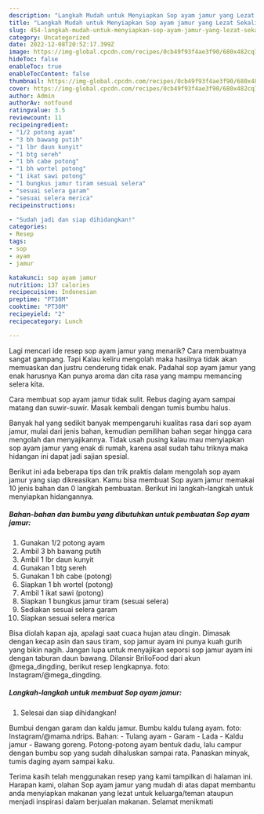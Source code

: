 ```yaml
---
description: "Langkah Mudah untuk Menyiapkan Sop ayam jamur yang Lezat Sekali, Buat Buka Puasa Sempurna"
title: "Langkah Mudah untuk Menyiapkan Sop ayam jamur yang Lezat Sekali, Buat Buka Puasa Sempurna"
slug: 454-langkah-mudah-untuk-menyiapkan-sop-ayam-jamur-yang-lezat-sekali-buat-buka-puasa-sempurna
category: Uncategorized
date: 2022-12-08T20:52:17.399Z
image: https://img-global.cpcdn.com/recipes/0cb49f93f4ae3f90/680x482cq70/sop-ayam-jamur-foto-resep-utama.jpg
hideToc: false
enableToc: true
enableTocContent: false
thumbnail: https://img-global.cpcdn.com/recipes/0cb49f93f4ae3f90/680x482cq70/sop-ayam-jamur-foto-resep-utama.jpg
cover: https://img-global.cpcdn.com/recipes/0cb49f93f4ae3f90/680x482cq70/sop-ayam-jamur-foto-resep-utama.jpg
author: Admin
authorAv: notfound
ratingvalue: 3.5
reviewcount: 11
recipeingredient:
- "1/2 potong ayam"
- "3 bh bawang putih"
- "1 lbr daun kunyit"
- "1 btg sereh"
- "1 bh cabe potong"
- "1 bh wortel potong"
- "1 ikat sawi potong"
- "1 bungkus jamur tiram sesuai selera"
- "sesuai selera garam"
- "sesuai selera merica"
recipeinstructions:

- "Sudah jadi dan siap dihidangkan!"
categories:
- Resep
tags:
- sop
- ayam
- jamur

katakunci: sop ayam jamur 
nutrition: 137 calories
recipecuisine: Indonesian
preptime: "PT38M"
cooktime: "PT30M"
recipeyield: "2"
recipecategory: Lunch

---
```



Lagi mencari ide resep sop ayam jamur yang menarik? Cara membuatnya sangat gampang. Tapi Kalau keliru mengolah maka hasilnya tidak akan memuaskan dan justru cenderung tidak enak. Padahal sop ayam jamur yang enak harusnya Kan punya aroma dan cita rasa yang mampu memancing selera kita.


Cara membuat sop ayam jamur tidak sulit. Rebus daging ayam sampai matang dan suwir-suwir. Masak kembali dengan tumis bumbu halus.

Banyak hal yang sedikit banyak mempengaruhi kualitas rasa dari sop ayam jamur, mulai dari jenis bahan, kemudian pemilihan bahan segar hingga cara mengolah dan menyajikannya. Tidak usah pusing kalau mau menyiapkan sop ayam jamur yang enak di rumah, karena asal sudah tahu triknya maka hidangan ini dapat jadi sajian spesial.


Berikut ini ada beberapa tips dan trik praktis dalam mengolah sop ayam jamur yang siap dikreasikan. Kamu bisa membuat Sop ayam jamur memakai 10 jenis bahan dan 0 langkah pembuatan. Berikut ini langkah-langkah untuk menyiapkan hidangannya.

<!--inarticleads1-->

##### Bahan-bahan dan bumbu yang dibutuhkan untuk pembuatan Sop ayam jamur:

1. Gunakan 1/2 potong ayam
1. Ambil 3 bh bawang putih
1. Ambil 1 lbr daun kunyit
1. Gunakan 1 btg sereh
1. Gunakan 1 bh cabe (potong)
1. Siapkan 1 bh wortel (potong)
1. Ambil 1 ikat sawi (potong)
1. Siapkan 1 bungkus jamur tiram (sesuai selera)
1. Sediakan sesuai selera garam
1. Siapkan sesuai selera merica


Bisa diolah kapan aja, apalagi saat cuaca hujan atau dingin. Dimasak dengan kecap asin dan saus tiram, sop jamur ayam ini punya kuah gurih yang bikin nagih. Jangan lupa untuk menyajikan seporsi sop jamur ayam ini dengan taburan daun bawang. Dilansir BrilioFood dari akun @mega_dingding, berikut resep lengkapnya. foto: Instagram/@mega_dingding. 

<!--inarticleads2-->

##### Langkah-langkah untuk membuat Sop ayam jamur:


1. Selesai dan siap dihidangkan!

Bumbui dengan garam dan kaldu jamur. Bumbu kaldu tulang ayam. foto: Instagram/@mama.ndrips. Bahan: - Tulang ayam - Garam - Lada - Kaldu jamur - Bawang goreng. Potong-potong ayam bentuk dadu, lalu campur dengan bumbu sop yang sudah dihaluskan sampai rata. Panaskan minyak, tumis daging ayam sampai kaku. 

Terima kasih telah menggunakan resep yang kami tampilkan di halaman ini. Harapan kami, olahan Sop ayam jamur yang mudah di atas dapat membantu anda menyiapkan makanan yang lezat untuk keluarga/teman ataupun menjadi inspirasi dalam berjualan makanan. Selamat menikmati
